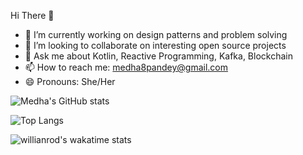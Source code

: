 Hi There 👋

- 🔭 I’m currently working on design patterns and problem solving
- 👯 I’m looking to collaborate on interesting open source projects
- 💬 Ask me about Kotlin, Reactive Programming, Kafka, Blockchain
- 📫 How to reach me: medha8pandey@gmail.com
- 😄 Pronouns: She/Her

![Medha's GitHub stats](https://github-readme-stats.vercel.app/api?username=medha08)

![Top Langs](https://github-readme-stats.vercel.app/api/top-langs/?username=medha08&layout=compact)

![willianrod's wakatime stats](https://github-readme-stats.vercel.app/api/wakatime?username=medha08)



<!--

Cool stuff to add later 

![Leetcode Stats](https://leetcode.card.workers.dev/?username=Medha08)

-->
